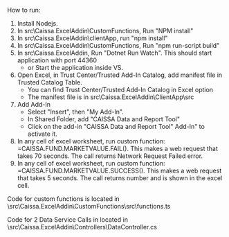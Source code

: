How to run: 

1. Install Nodejs.
2. In src\Caissa.ExcelAddin\CustomFunctions, Run "NPM install"
3. In src\Caissa.ExcelAddin\clientApp, run "npm install"
3. In src\Caissa.ExcelAddin\CustomFunctions, Run "npm run-script build"
4. In src\Caissa.ExcelAddin, Run "Dotnet Run Watch". This should start application with port 44360
    - or Start the application inside VS.
5. Open Excel, in Trust Center/Trusted Add-In Catalog, add manifest file in Trusted Catalog Table.
     - You can find Trust Center/Trusted Add-In Catalog in Excel option
     - The manifest file is in src\Caissa.ExcelAddin\ClientApp\src
6. Add Add-In
    - Select "Insert", then "My Add-In". 
    - In Shared Folder, add "CAISSA Data and Report Tool"
    - Click on the add-in "CAISSA Data and Report Tool" Add-In" to activate it.
7. In any cell of excel worksheet, run custom function: =CAISSA.FUND.MARKETVALUE.FAIL(). 
   This makes a web request that takes 70 seconds. The call returns Network Request Failed error.
8. In any cell of excel worksheet, run custom function: =CAISSA.FUND.MARKETVALUE.SUCCESS(). 
   This makes a web request that takes 5 seconds. The call returns number and is shown in the excel cell.

Code for custom functions is located in \src\Caissa.ExcelAddin\CustomFunctions\src\functions.ts

Code for 2 Data Service Calls in located in \src\Caissa.ExcelAddin\Controllers\DataController.cs
  
